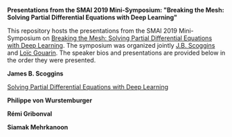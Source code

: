 **Presentations from the SMAI 2019 Mini-Symposium: "Breaking the Mesh: Solving Partial Differential Equations with Deep Learning"**

This repository hosts the presentations from the SMAI 2019 Mini-Symposium on [Breaking the Mesh: Solving Partial Differential Equations with Deep Learning](http://smai.emath.fr/smai2019/programme_detaille.php).  The symposium was organized jointly [J.B. Scoggins](www.jbscoggins.com) and [Loïc Gouarin](https://github.com/gouarin).  The speaker bios and presentations are provided below in the order they were presented.

**James B. Scoggins**

[Solving Partial Differential Equations with Deep Learning](smai_2019_scoggins.pdf)

**Philippe von Wurstemburger**

**Rémi Gribonval**

**Siamak Mehrkanoon**


